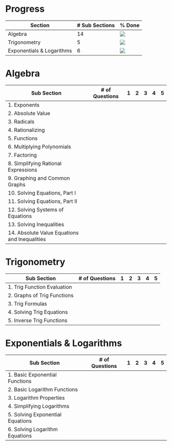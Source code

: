 # Progress

| Section | # Sub Sections | % Done |
|---------|-------------|--------|
| Algebra | 14 | ![](http://progressed.io/bar/71) |
| Trigonometry | 5 | ![](http://progressed.io/bar/60) |
| Exponentials & Logarithms | 6 | ![](http://progressed.io/bar/0) |

# Algebra

| Sub Section | # of Questions | 1 | 2 | 3 | 4 | 5 |
|-------------|----------------|---|---|---|---|---|
| 1. Exponents |  |  |  |  |  |  |
| 2. Absolute Value |  |  |  |  |  |  |
| 3. Radicals |  |  |  |  |  |  |
| 4. Rationalizing |  |  |  |  |  |  |
| 5. Functions |  |  |  |  |  |  |
| 6. Multiplying Polynomials |  |  |  |  |  |  |
| 7. Factoring |  |  |  |  |  |  |
| 8. Simplifying Rational Expressions |  |  |  |  |  |  |
| 9. Graphing and Common Graphs |  |  |  |  |  |  |
| 10. Solving Equations, Part I |  |  |  |  |  |  |
| 11. Solving Equations, Part II |  |  |  |  |  |  |
| 12. Solving Systems of Equations |  |  |  |  |  |  |
| 13. Solving Inequalities |  |  |  |  |  |  |
| 14. Absolute Value Equations and Inequalities |  |  |  |  |  |  |

# Trigonometry

| Sub Section | # of Questions | 1 | 2 | 3 | 4 | 5 |
|-------------|----------------|---|---|---|---|---|
| 1. Trig Function Evaluation |  |  |  |  |  |  |
| 2. Graphs of Trig Functions |  |  |  |  |  |  |
| 3. Trig Formulas |  |  |  |  |  |  |
| 4. Solving Trig Equations |  |  |  |  |  |  |
| 5. Inverse Trig Functions |  |  |  |  |  |  |

# Exponentials & Logarithms

| Sub Section | # of Questions | 1 | 2 | 3 | 4 | 5 |
|-------------|----------------|---|---|---|---|---|
| 1. Basic Exponential Functions |  |  |  |  |  |  |
| 2. Basic Logarithm Functions |  |  |  |  |  |  |
| 3. Logarithm Properties |  |  |  |  |  |  |
| 4. Simplifying Logarithms |  |  |  |  |  |  |
| 5. Solving Exponential Equations |  |  |  |  |  |  |
| 6. Solving Logarithm Equations |  |  |  |  |  |  |
